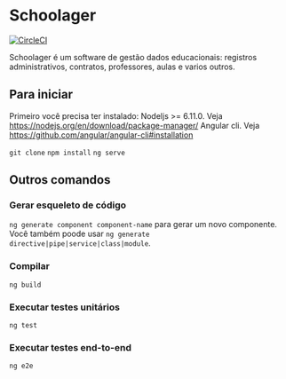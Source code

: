 # Schoolager

[![CircleCI](https://circleci.com/gh/keviocastro/schoolager/tree/master.svg?style=svg&circle-token=2fc68f0a1ae417dbb7d54e2f939ef8f52258a9eb)](https://circleci.com/gh/keviocastro/schoolager/tree/master)

Schoolager é um software de gestão dados educacionais: registros administrativos, contratos, professores, aulas e varios outros.

## Para iniciar

Primeiro você precisa ter instalado:
Nodeljs >= 6.11.0. Veja https://nodejs.org/en/download/package-manager/
Angular cli. Veja https://github.com/angular/angular-cli#installation

`git clone`
`npm install`
`ng serve`

## Outros comandos

### Gerar esqueleto de código

`ng generate component component-name` para gerar um novo componente. Você também poode usar `ng generate directive|pipe|service|class|module`.

### Compilar

`ng build`

### Executar testes unitários

`ng test`

### Executar testes end-to-end

`ng e2e` 
